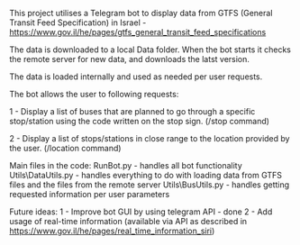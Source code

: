 This project utilises a Telegram bot to display data from GTFS (General Transit Feed Specification) in Israel - https://www.gov.il/he/pages/gtfs_general_transit_feed_specifications

The data is downloaded to a local Data folder.
When the bot starts it checks the remote server for new data, and downloads the latst version.

The data is loaded internally and used as needed per user requests.

The bot allows the user to following requests:

1 - Display a list of buses that are planned to go through a specific 
    stop/station using the code written on the stop sign. (/stop command)

2 - Display a list of stops/stations in close range 
    to the location provided by the user. (/location command)

Main files in the code:
RunBot.py - handles all bot functionality
Utils\DataUtils.py - handles everything to do with loading data from GTFS files and the files from the remote server
Utils\BusUtils.py - handles getting requested information per user parameters

Future ideas:
1 - Improve bot GUI by using telegram API - done
2 - Add usage of real-time information (available via API as described in https://www.gov.il/he/pages/real_time_information_siri)
